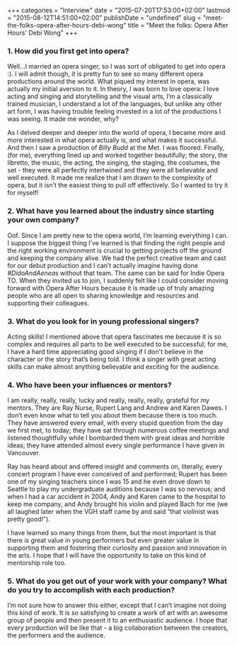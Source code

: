 +++
categories = "Interview"
date = "2015-07-20T17:53:00+02:00"
lastmod = "2015-08-12T14:51:00+02:00"
publishDate = "undefined"
slug = "meet-the-folks-opera-after-hours-debi-wong"
title = "Meet the folks: Opera After Hours&#039; Debi Wong"
+++

###  1. How did you first get into opera?

Well...I married an opera singer, so I was sort of obligated to get into opera :). I will admit though, it is pretty fun to see so many different opera productions around the world. What piqued my interest in opera, was actually my initial aversion to it. In theory, I was born to love opera: I love acting and singing and storytelling and the visual arts, I’m a classically trained musician, I understand a lot of the languages, but unlike any other art form, I was having trouble feeling invested in a lot of the productions I was seeing. It made me wonder, why? 

As I delved deeper and deeper into the world of opera, I became more and more interested in what opera actually is, and what makes it successful. And then I saw a production of *Billy Budd* at the Met. I was floored. Finally, (for me), everything lined up and worked together beautifully; the story, the libretto, the music, the acting, the singing, the staging, the costumes, the set - they were all perfectly intertwined and they were all believable and well executed. It made me realize that I am drawn to the complexity of opera, but it isn’t the easiest thing to pull off effectively. So I wanted to try it for myself!

### 2. What have you learned about the industry since starting your own company?

Oof. Since I am pretty new to the opera world, I’m learning everything I can. I suppose the biggest thing I’ve learned is that finding the right people and the right working environment is crucial to getting projects off the ground and keeping the company alive. We had the perfect creative team and cast for our debut production and I can’t actually imagine having done *#DidoAndAeneas* without that team. The same can be said for Indie Opera TO. When they invited us to join, I suddenly felt like I could consider moving forward with Opera After Hours because it is made up of truly amazing people who are all open to sharing knowledge and resources and supporting their colleagues.

### 3. What do you look for in young professional singers?

Acting skills! I mentioned above that opera fascinates me because it is so
complex and requires all parts to be well executed to be successful; for me, I have a hard time appreciating good singing if I don't believe in the character or the story that’s being told. I think a singer with great acting skills can make almost anything believable and exciting for the audience.

### 4. Who have been your influences or mentors?

I am really, really, really, lucky and really, really, really, grateful for my mentors. They are Ray Nurse, Rupert Lang and Andrew and Karen Dawes. I don’t even know what to tell you about them because there is too much. They have answered every email, with every stupid question from the day we first met, to today; they have sat through numerous coffee meetings and listened thoughtfully while I bombarded them with great ideas and horrible ideas; they have attended almost every single performance I have given in Vancouver. 

Ray has heard about and offered insight and comments on, literally, every concert program I have ever conceived of and performed; Rupert has been one of my singing teachers since I was 15 and he even drove down to Seattle to play my undergraduate auditions because I was so nervous; and when I had a car accident in 2004, Andy and Karen came to the hospital to keep me company, and Andy brought his violin and played Bach for me (we all laughed later when the VGH staff came by and said “that violinist was pretty good!”). 

I have learned so many things from them, but the most important is that there is great value in young performers but even greater value in supporting them and fostering their curiosity and passion and innovation in the arts. I hope that I will have the opportunity to take on this kind of mentorship role too.

### 5. What do you get out of your work with your company? What do you try to accomplish with each production?

I’m not sure how to answer this either, except that I can’t imagine not doing this kind of work. It is so satisfying to create a work of art with an awesome group of people and then present it to an enthusiastic audience. I hope that every production will be like that - a big collaboration between the creators, the performers and the audience. 
